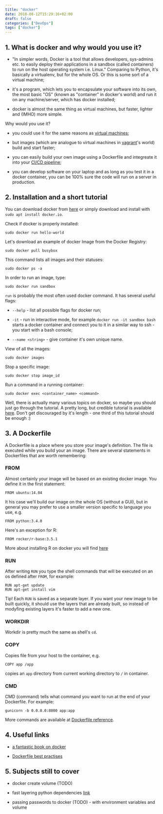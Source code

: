 ```yaml
---
title: "docker"
date: 2018-08-12T15:29:16+02:00
draft: false
categories: ["DevOps"]
tags: ["docker"]
---
```


## 1. What is docker and why would you use it? 

* "In simpler words, Docker is a tool that allows developers, sys-admins etc. to easily deploy their applications in a sandbox (called containers) to run on the host operating system i.e. Linux." Comparing to Python, it's basically a virtualenv, but for the whole OS. Or this is some sort of a virtual machine;

* it's a program, which lets you to encapsulate your software into its own, the most basic "OS" (known as "container" in docker's world) and run it on any machine/server, which has docker installed;

* docker is almost the same thing as virtual machines, but faster, lighter and (IMHO) more simple.

Why would you use it?

* you could use it for the same reasons as [virtual machines](https://tomis9.github.io/vagrant);

* but images (which are analogue to virtual machines in [vagrant](https://tomis9.github.io/vagrant)'s world) build and start faster;

* you can easily build your own image using a Dockerfile and integreate it into your [CI/CD pipeline](https://tomis9.github.io/gitlab-ci);

* you can develop software on your laptop and as long as you test it in a docker container, you can be 100% sure the code will run on a server in production.

## 2. Installation and a short tutorial 

You can download docker from [here](https://www.docker.com/products/docker-engine#/linux) or simply download and install with `sudo apt install docker.io`.

Check if docker is properly installed:
```
sudo docker run hello-world
```

Let's download an example of docker Image from the Docker Registry:
```
sudo docker pull busybox
```

This command lists all images and their statuses: 
```
sudo docker ps -a
```

In order to run an image, type: 
```
sudo docker run sandbox
```

`run` is probably the most often used docker command. It has several useful flags:

* `--help` - list all possible flags for docker run;

* `-it` - run in interactive mode, for example `docker run -it sandbox bash` starts a docker container and connect you to it in a similar way to ssh - you start with a bash console;

* `--name <string>` - give container it's own unique name.


View of all the images:
```
sudo docker images
```

Stop a specific image:
```
sudo docker stop image_id
```

Run a command in a running container:
```
sudo docker exec <container_name> <command>
```

Well, there is actually many various topics on docker, so maybe you should just go through the tutorial.
A pretty long, but credible tutorial is available [here](https://docker-curriculum.com/). Don't get discouraged by it's length - one third of this tutorial should be enough :)

## 3. A Dockerfile 

A Dockerfile is a place where you store your image's definition. The file is executed while you build your an image. There are several statements in Dockerfiles that are worth remembering:

### FROM

Almost certainly your image will be based on an existing docker image. You define it in the first statement:

```
FROM ubuntu:14.04
```

It his case we'll build our image on the whole OS (without a GUI), but in general you may prefer to use a smaller version specific to language you use, e.g.

```
FROM python:3.4.0
```

Here's an exception for R:
```
FROM rocker/r-base:3.5.1
```

More about installing R on docker you will find [here](https://tomis9.github.io/rocker)

### RUN

After writing `RUN` you type the shell commands that will be executed on an os defined after `FROM`, for example:

```
RUN apt-get update
RUN apt-get install vim
```

Tip! Each `RUN` is saved as a separate layer. If you want your new image to be built quickly, it should use the layers that are already built, so instead of modyfing existing layers it's faster to add a new one.

### WORKDIR

Workdir is pretty much the same as shell's `cd`.

### COPY

Copies file from your host to the container, e.g.

```
COPY app /app
```

copies an `app` directory from current working directory to `/` in container.
### CMD

CMD (command) tells what command you want to run at the end of your Dockerfile. For example:

```
gunicorn -b 0.0.0.0:8000 app:app
```

More commands are available at [Dockerfile reference](https://docs.docker.com/engine/reference/builder/).

## 4. Useful links 

* [a fantastic book on docker](http://pepa.holla.cz/wp-content/uploads/2016/10/Using-Docker.pdf)

* [Dockerfile best practises](https://docs.docker.com/develop/develop-images/dockerfile_best-practices/)

## 5. Subjects still to cover 

* docker create volume (TODO)

* fast layering python dependencies [link](https://jpetazzo.github.io/2013/12/01/docker-python-pip-requirements/)

* passing passwords to docker (TODO) - with environment variables and volume
